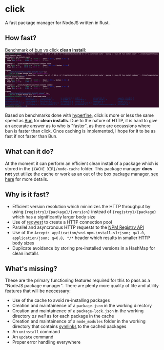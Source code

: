# click

A fast package manager for NodeJS written in Rust.

## How fast?

Benchmark of [bun](https://bun.sh/) vs click **clean install**:
![Benchmark of bun vs click](./screenshots/benchmark.png)

Based on benchmarks done with [hyperfine](https://github.com/sharkdp/hyperfine), click is more or less the same speed as [Bun](https://bun.sh/) for **clean installs**. Due to the nature of HTTP, it is hard to give an accurate answer as to who is "faster", as there are occassions where bun is faster than click. Once caching is implemented, I hope for it to be as fast if not faster than Bun.

## What can it do?

At the moment it can perform an efficient clean install of a package which is stored in the `{CACHE_DIR}/node-cache` folder. This package manager **does not** yet utilize the cache or work as an out of the box package manager, [see here](#whats-missing) for more details.

## Why is it fast?

- Efficient version resolution which minimizes the HTTP throughput by using `{registry}/{package}/{version}` instead of `{registry}/{package}` which has a significantly larger body size
- Use of [reqwest](https://docs.rs/reqwest/latest/reqwest/) to create a HTTP connection pool
- Parallel and asyncronous HTTP requests to the [NPM Registry API](https://github.com/npm/registry/blob/master/docs/REGISTRY-API.md)
- Use of the `Accept: application/vnd.npm.install-v1+json; q=1.0, application/json; q=0.8, */*` header which results in smaller HTTP body sizes
- Duplicate avoidance by storing pre-installed versions in a HashMap for clean installs

## What's missing?

These are the primary functioning features required for this to pass as a "NodeJS package manager". There are plenty more quality of life and utlility features that will be neccessary:

- Use of the cache to avoid re-installing packages
- Creation and maintainence of a `package.json` in the working directory
- Creation and maintainence of a `package-lock.json` in the working directory _as well_ as for each package in the cache
- Creation and maintainence of a `node_modules` folder in the working directory that contains [symlinks](https://en.wikipedia.org/wiki/Symbolic_link) to the cached packages
- An `uninstall` command
- An `update` command
- Proper error handling everywhere
